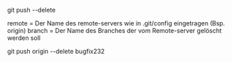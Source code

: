 git push <remote> --delete <branch>

remote = Der Name des remote-servers wie in .git/config eingetragen (Bsp. origin)
branch = Der Name des Branches der vom Remote-server gelöscht werden soll

git push origin --delete bugfix232